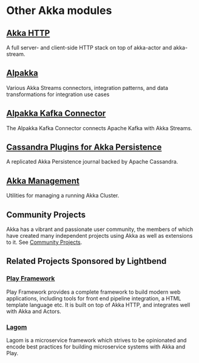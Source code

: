 # Other Akka modules

## [Akka HTTP](http://doc.akka.io/docs/akka-http/current/scala.html)

A full server- and client-side HTTP stack on top of akka-actor and akka-stream.

## [Alpakka](http://developer.lightbend.com/docs/alpakka/current/)

Various Akka Streams connectors, integration patterns, and data transformations for integration use cases

## [Alpakka Kafka Connector](http://doc.akka.io/docs/akka-stream-kafka/current/home.html)

The Alpakka Kafka Connector connects Apache Kafka with Akka Streams.

## [Cassandra Plugins for Akka Persistence](https://github.com/akka/akka-persistence-cassandra)

A replicated Akka Persistence journal backed by Apache Cassandra.

## [Akka Management](http://developer.lightbend.com/docs/akka-management/current/)

Utilities for managing a running Akka Cluster.

## Community Projects

Akka has a vibrant and passionate user community, the members of which have created many independent projects using Akka as well as extensions to it. See [Community Projects](http://akka.io/community/).

## Related Projects Sponsored by Lightbend

### [Play Framework](https://www.playframework.com)

Play Framework provides a complete framework to build modern web applications, including tools for front end pipeline integration, 
a HTML template language etc. It is built on top of Akka HTTP, and integrates well with Akka and Actors.

### [Lagom](https://www.lagomframework.com)

Lagom is a microservice framework which strives to be opinionated and encode best practices for building microservice systems with Akka and Play.
